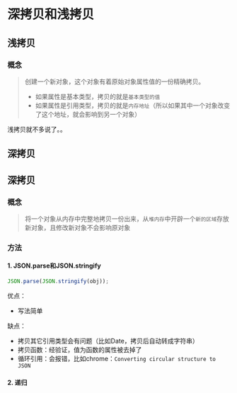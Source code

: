 # 深拷贝和浅拷贝

## 浅拷贝

### 概念

> 创建一个新对象，这个对象有着原始对象属性值的一份精确拷贝。
>
> * 如果属性是基本类型，拷贝的就是`基本类型的值`
> * 如果属性是引用类型，拷贝的就是`内存地址`（所以如果其中一个对象改变了这个地址，就会影响到另一个对象）
> 

浅拷贝就不多说了。。

## 深拷贝

## 深拷贝

### 概念

> 将一个对象从内存中完整地拷贝一份出来，从`堆内存`中开辟一个`新的区域`存放新对象，且修改新对象不会影响原对象

### 方法

#### 1. JSON.parse和JSON.stringify

```javascript
JSON.parse(JSON.stringify(obj));
```

优点：

* 写法简单

缺点：

* 拷贝其它引用类型会有问题（比如Date，拷贝后自动转成字符串）
* 拷贝函数：经验证，值为函数的属性被去掉了
* 循环引用：会报错，比如chrome：`Converting circular structure to JSON`

#### 2. 递归